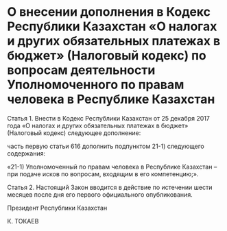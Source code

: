 # О внесении дополнения в Кодекс Республики  Казахстан «О налогах и других обязательных  платежах в бюджет» (Налоговый кодекс)  по вопросам деятельности Уполномоченного  по правам человека в Республике Казахстан  

Статья 1. Внести в Кодекс Республики Казахстан от 25 декабря 2017 года «О налогах и других обязательных платежах в бюджет» (Налоговый кодекс) следующее дополнение:

часть первую статьи 616 дополнить подпунктом 21-1) следующего содержания:

«21-1) Уполномоченный по правам человека в Республике Казахстан – при подаче исков по вопросам, входящим в его компетенцию;».

Статья 2. Настоящий Закон вводится в действие по истечении шести месяцев после дня его первого официального опубликования.

Президент Республики Казахстан

К. ТОКАЕВ

